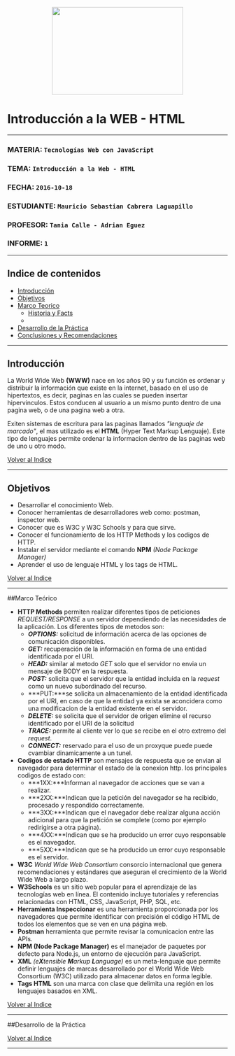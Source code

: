 <p align="center">
<img src="http://www.epn.edu.ec/gui/header/logo.svg" width="300" height="200">
</p>

# Introducción a la WEB - HTML
***
### MATERIA:        `Tecnologías Web con JavaScript`
### TEMA:           `Introducción a la Web - HTML`
### FECHA:          `2016-10-18`
### ESTUDIANTE:     `Mauricio Sebastian Cabrera Laguapillo`
### PROFESOR:       `Tania Calle - Adrian Eguez`
### INFORME:        `1`
***


## <a name="indice"></a> Indice de contenidos

- <a href="#intro">Introducción</a>
- <a href="#objetivos">Objetivos</a>
- <a href="#marco">Marco Teorico</a>
  * <a href="#hist">Historia y Facts</a>
  * 
- <a href="#desarrollo">Desarrollo de la Práctica</a>
- <a href="#conrec">Conclusiones y Recomendaciones</a> 

***

<a name="intro"></a>
## Introducción
La World Wide Web **(WWW)** nace en los años 90 y su función es ordenar y distribuir la información que existe en la internet, basado en el uso de hipertextos, es decir, paginas en las cuales se pueden insertar hipervinculos. Estos conducen al usuario a un mismo punto dentro de una pagina web, o de una pagina web a otra. 

Exiten sistemas de escritura para las paginas llamados *"lenguaje de marcado"*, el mas utilizado es el **HTML** (Hyper Text Markup Lenguaje). Este tipo de lenguajes permite ordenar la informacion dentro de las paginas web de uno u otro modo.

<a href="#indice">Volver al Indice</a>
***
<a name="objetivos"></a>
## Objetivos

- Desarrollar el conocimiento Web.
- Conocer herramientas de desarrolladores web como: postman, inspector web.
- Conocer que es W3C y W3C Schools y para que sirve.
- Conocer el funcionamiento de los HTTP Methods y los codigos de HTTP.
- Instalar el servidor mediante el comando **NPM** *(Node Package Manager)* 
- Aprender el uso de lenguaje HTML y los tags de HTML.

<a href="#indice">Volver al Indice</a>
***
<a name="marco"></a>
##Marco Teórico
- **HTTP Methods** permiten realizar diferentes tipos de peticiones *REQUEST/RESPONSE* a un servidor dependiendo de las necesidades de la aplicación. Los diferentes tipos de metodos son: 
    * ***OPTIONS:*** solicitud de información acerca de las opciones de comunicación disponibles.
    * ***GET:*** recuperación de la información en forma de una entidad identificada por el URI.
    * ***HEAD:*** similar al metodo *GET* solo que el servidor no envia un mensaje de BODY en la respuesta.
    * ***POST:*** solicita que el servidor que la entidad incluida en la *request* como un nuevo subordinado del recurso.
    * ***PUT:***se solicita un almacenamiento de la entidad identificada por el URI, en caso de que la entidad ya exista se aconcidera como una modificacion de la entidad existente en el servidor.
    * ***DELETE:*** se solicita que el servidor de origen elimine el recurso identificado por el URI de la solicitud
    * ***TRACE:*** permite al cliente ver lo que se recibe en el otro extremo del *request*.
    * ***CONNECT:*** reservado para el uso de un proxyque puede puede cvambiar dinamicamente a un tunel.
- **Codigos de estado HTTP** son mensajes de respuesta que se envian al navegador para determinar el estado de la conexion http. los principales codigos de estado con:
    * ***1XX:***Informan al navegador de acciones que se van a realizar.
    * ***2XX:***Indican que la petición del navegador se ha recibido, procesado y respondido correctamente.
    * ***3XX:***Indican que el navegador debe realizar alguna acción adicional para que la petición se complete (como por ejemplo redirigirse a otra página).
    * ***4XX:***Indican que se ha producido un error cuyo responsable es el navegador.
    * ***5XX:***Indican que se ha producido un error cuyo responsable es el servidor.
- **W3C** *World Wide Web Consortium* consorcio internacional que genera recomendaciones y estándares que aseguran el crecimiento de la World Wide Web a largo plazo.
- **W3Schools** es un sitio web popular para el aprendizaje de las tecnologías web en línea. El contenido incluye tutoriales y referencias relacionadas con HTML, CSS, JavaScript, PHP, SQL, etc.
- **Herramienta Inspeccionar** es una herramienta proporcionada por los navegadores que permite identificar con precisión el código HTML de todos los elementos que se ven en una página web.
- **Postman** herramienta que permite revisar la comunicacion entre las APIs.
- **NPM (Node Package Manager)** es el manejador de paquetes por defecto para Node.js, un entorno de ejecución para JavaScript.
- **XML**  *(e**X**tensible **M**arkup **L**anguage)* es un meta-lenguaje que permite definir lenguajes de marcas desarrollado por el World Wide Web Consortium (W3C) utilizado para almacenar datos en forma legible.
- **Tags HTML** son una marca con clase que delimita una región en los lenguajes basados en XML.


<a href="#indice">Volver al Indice</a>
***
<a name="desarrollo"></a>
##Desarrollo de la Práctica


<a href="#indice">Volver al Indice</a>
***